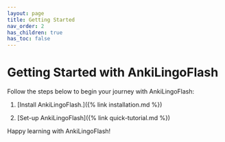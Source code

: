 ```yaml
---
layout: page
title: Getting Started
nav_order: 2
has_children: true
has_toc: false
---
```


# Getting Started with AnkiLingoFlash

Follow the steps below to begin your journey with AnkiLingoFlash:

1. [Install AnkiLingoFlash.]({% link installation.md %})

2. [Set-up AnkiLingoFlash]({% link quick-tutorial.md %})


Happy learning with AnkiLingoFlash!